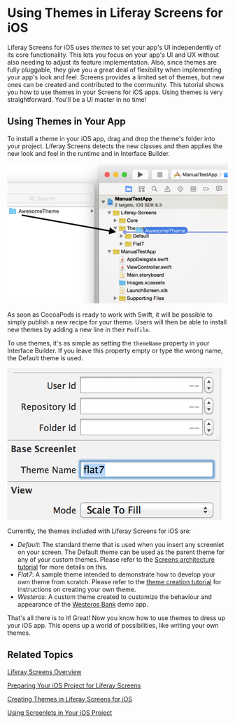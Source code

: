 # Using Themes in Liferay Screens for iOS [](id=using-themes-in-liferay-screens-for-ios)

Liferay Screens for iOS uses *themes* to set your app's UI independently of 
its core functionality. This lets you focus on your app's UI and UX without also 
needing to adjust its feature implementation. Also, since themes are fully 
pluggable, they give you a great deal of flexibility when implementing your 
app's look and feel. Screens provides a limited set of themes, but new ones can 
be created and contributed to the community. This tutorial shows you how to use 
themes in your Screens for iOS apps. Using themes is very straightforward. 
You'll be a UI master in no time! 

## Using Themes in Your App [](id=using-themes-in-your-app)

To install a theme in your iOS app, drag and drop the theme's folder into your 
project. Liferay Screens detects the new classes and then applies the new look 
and feel in the runtime and in Interface Builder. 

![Figure !: Installing the Flat7 theme in an XCode project.](../../images/screens-ios-xcode-install-theme.png)

As soon as CocoaPods is ready to work with Swift, it will be possible to simply 
publish a new recipe for your theme. Users will then be able to install new 
themes by adding a new line in their `Podfile`. 

To use themes, it's as simple as setting the `themeName` property in your 
Interface Builder. If you leave this property empty or type the wrong name, the 
Default theme is used. 

![Figure 1: The `themeName` property in Interface Builder.](../../images/screens-ios-themes-property.png)

Currently, the themes included with Liferay Screens for iOS are:

- *Default*: The standard theme that is used when you insert any screenlet on 
  your screen. The Default theme can be used as the parent theme for any of your 
  custom themes. Please refer to the [Screens architecture tutorial](/develop/tutorials/-/knowledge_base/6-2/architecture-of-liferay-screens-for-ios) 
  for more details on this.
- *Flat7*: A sample theme intended to demonstrate how to develop your own theme 
  from scratch. Please refer to the [theme creation tutorial](/develop/tutorials/-/knowledge_base/6-2/creating-ios-themes) 
  for instructions on creating your own theme. 
- *Westeros*: A custom theme created to customize the behaviour and appearance 
  of the [Westeros Bank](https://github.com/liferay/liferay-screens/tree/master/ios/Samples/WesterosBank) 
  demo app.

That's all there is to it! Great! Now you know how to use themes to dress up 
your iOS app. This opens up a world of possibilities, like writing your own 
themes. 

## Related Topics [](id=related-topics)

[Liferay Screens Overview](/tutorials/-/knowledge_base/6-2/liferay-screens-overview)

[Preparing Your iOS Project for Liferay Screens](/tutorials/-/knowledge_base/6-2/preparing-your-ios-project-for-liferay-screens)

[Creating Themes in Liferay Screens for iOS](/develop/tutorials/-/knowledge_base/6-2/creating-ios-themes)

[Using Screenlets in Your iOS Project](/tutorials/-/knowledge_base/6-2/using-screenlets-in-your-ios-project)
